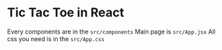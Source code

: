 # Tic Tac Toe in React 

Every components are in the `src/components`
Main page is `src/App.jsx`
All css you need is in the `src/App.css`
